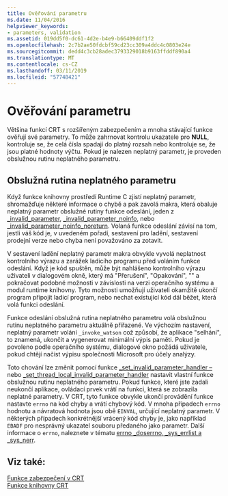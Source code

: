 ```yaml
---
title: Ověřování parametru
ms.date: 11/04/2016
helpviewer_keywords:
- parameters, validation
ms.assetid: 019dd5f0-dc61-4d2e-b4e9-b66409ddf1f2
ms.openlocfilehash: 2c7b2ae50fdcbf59cd23cc309a4ddc4c0803e24e
ms.sourcegitcommit: dedd4c3cb28adec3793329018b9163ffddf890a4
ms.translationtype: MT
ms.contentlocale: cs-CZ
ms.lasthandoff: 03/11/2019
ms.locfileid: "57748421"
---
```

# <a name="parameter-validation"></a>Ověřování parametru

Většina funkcí CRT s rozšířeným zabezpečením a mnoha stávající funkce ověřují své parametry. To může zahrnovat kontrolu ukazatele pro **NULL**, kontroluje se, že celá čísla spadají do platný rozsah nebo kontroluje se, že jsou platné hodnoty výčtu. Pokud je nalezen neplatný parametr, je proveden obslužnou rutinu neplatného parametru.

## <a name="invalid-parameter-handler-routine"></a>Obslužná rutina neplatného parametru

Když funkce knihovny prostředí Runtime C zjistí neplatný parametr, shromažďuje některé informace o chybě a pak zavolá makra, která obaluje neplatný parametr obslužné rutiny funkce odeslání, jeden z [_invalid_parameter](../c-runtime-library/reference/invalid-parameter-functions.md), [_invalid_parameter_noinfo](../c-runtime-library/reference/invalid-parameter-functions.md), nebo [_invalid_parameter_noinfo_noreturn](../c-runtime-library/reference/invalid-parameter-functions.md). Volaná funkce odeslání závisí na tom, jestli váš kód je, v uvedeném pořadí, sestavení pro ladění, sestavení prodejní verze nebo chyba není považováno za zotavit.

V sestavení ladění neplatný parametr makra obvykle vyvolá neplatnost kontrolního výrazu a zarážek ladicího programu před voláním funkce odeslání. Když je kód spuštěn, může být nahlášeno kontrolního výrazu uživateli v dialogovém okně, který má "Přerušení", "Opakování", "" a pokračovat podobné možnosti v závislosti na verzi operačního systému a modul runtime knihovny. Tyto možnosti umožňují uživateli okamžitě ukončí program připojit ladicí program, nebo nechat existující kód dál běžet, která volá funkci odeslání.

Funkce odeslání obslužná rutina neplatného parametru volá obslužnou rutinu neplatného parametru aktuálně přiřazené. Ve výchozím nastavení, neplatný parametr volání `_invoke_watson` což způsobí, že aplikace "selhání", to znamená, ukončit a vygenerovat minimální výpis paměti. Pokud je povoleno podle operačního systému, dialogové okno požádá uživatele, pokud chtějí načíst výpisu společnosti Microsoft pro účely analýzy.

Toto chování lze změnit pomocí funkce [_set_invalid_parameter_handler –](../c-runtime-library/reference/set-invalid-parameter-handler-set-thread-local-invalid-parameter-handler.md) nebo [_set_thread_local_invalid_parameter_handler](../c-runtime-library/reference/set-invalid-parameter-handler-set-thread-local-invalid-parameter-handler.md) nastavit vlastní funkce obslužnou rutinu neplatného parametru. Pokud funkce, které jste zadali neukončí aplikace, ovládací prvek vrátí na funkci, která se zobrazila neplatné parametry. V CRT, tyto funkce obvykle ukončí provádění funkce nastavte `errno` na kód chyby a vrátí chybový kód. V mnoha případech `errno` hodnotu a návratová hodnota jsou obě `EINVAL`, určující neplatný parametr. V některých případech konkrétnější vrácený kód chyby je, jako například `EBADF` pro nesprávný ukazatel souboru předaného jako parametr. Další informace o `errno`, naleznete v tématu [errno _doserrno, _sys_errlist a _sys_nerr](../c-runtime-library/errno-doserrno-sys-errlist-and-sys-nerr.md).

## <a name="see-also"></a>Viz také:

[Funkce zabezpečení v CRT](../c-runtime-library/security-features-in-the-crt.md)<br/>
[Funkce knihovny CRT](../c-runtime-library/crt-library-features.md)
